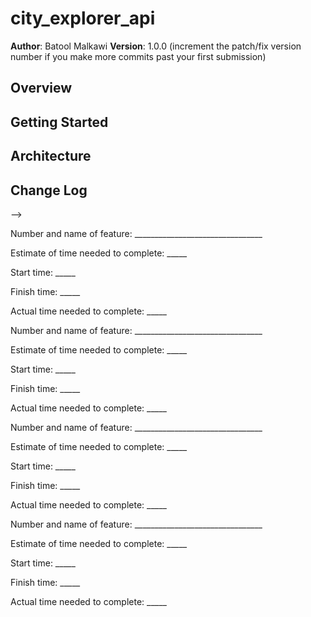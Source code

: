 # city_explorer_api

**Author**: Batool Malkawi
**Version**: 1.0.0 (increment the patch/fix version number if you make more commits past your first submission)

## Overview
<!-- Provide a high level overview of what this application is and why you are building it, beyond the fact that it's an assignment for this class. (i.e. What's your problem domain?) -->

## Getting Started
<!-- What are the steps that a user must take in order to build this app on their own machine and get it running? -->

## Architecture
<!-- Provide a detailed description of the application design. What technologies (languages, libraries, etc) you're using, and any other relevant design information. -->

## Change Log
<!-- Use this area to document the iterative changes made to your application as each feature is successfully implemented. Use time stamps. Here's an examples:

01-01-2001 4:59pm - Application now has a fully-functional express server, with a GET route for the location resource.

## Credits and Collaborations
<!-- Give credit (and a link) to other people or resources that helped you build this application. -->
-->

<!-- -->
Number and name of feature: ________________________________

Estimate of time needed to complete: _____

Start time: _____

Finish time: _____

Actual time needed to complete: _____
<!-- -->

<!-- -->
Number and name of feature: ________________________________

Estimate of time needed to complete: _____

Start time: _____

Finish time: _____

Actual time needed to complete: _____
<!-- -->

<!-- -->
Number and name of feature: ________________________________

Estimate of time needed to complete: _____

Start time: _____

Finish time: _____

Actual time needed to complete: _____
<!-- -->

<!-- -->
Number and name of feature: ________________________________

Estimate of time needed to complete: _____

Start time: _____

Finish time: _____

Actual time needed to complete: _____
<!-- -->
